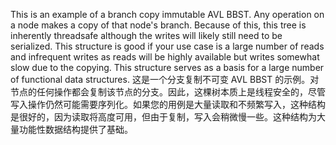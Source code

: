 This is an example of a branch copy immutable AVL BBST. Any operation on a node makes a copy of that node's branch. Because of this, this tree is inherently threadsafe although the writes will likely still need to be serialized. This structure is good if your use case is a large number of reads and infrequent writes as reads will be highly available but writes somewhat slow due to the copying. This structure serves as a basis for a large number of functional data structures.
这是一个分支复制不可变 AVL BBST 的示例。对节点的任何操作都会复制该节点的分支。因此，这棵树本质上是线程安全的，尽管写入操作仍然可能需要序列化。如果您的用例是大量读取和不频繁写入，这种结构是很好的，因为读取将高度可用，但由于复制，写入会稍微慢一些。这种结构为大量功能性数据结构提供了基础。

